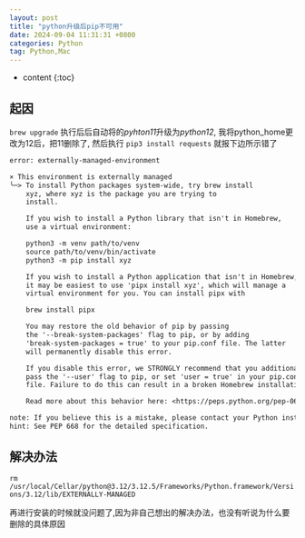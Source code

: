 ```yaml
---
layout: post
title: "python升级后pip不可用"
date: 2024-09-04 11:31:31 +0800
categories: Python
tag: Python,Mac
---
```


* content
{:toc}

## 起因

`brew upgrade` 执行后后自动将的*pyhton11*升级为*python12*, 我将python_home更改为12后，把11删除了,
然后执行 `pip3 install requests` 就报下边所示错了

```txt
error: externally-managed-environment

× This environment is externally managed
╰─> To install Python packages system-wide, try brew install
    xyz, where xyz is the package you are trying to
    install.

    If you wish to install a Python library that isn't in Homebrew,
    use a virtual environment:

    python3 -m venv path/to/venv
    source path/to/venv/bin/activate
    python3 -m pip install xyz

    If you wish to install a Python application that isn't in Homebrew,
    it may be easiest to use 'pipx install xyz', which will manage a
    virtual environment for you. You can install pipx with

    brew install pipx

    You may restore the old behavior of pip by passing
    the '--break-system-packages' flag to pip, or by adding
    'break-system-packages = true' to your pip.conf file. The latter
    will permanently disable this error.

    If you disable this error, we STRONGLY recommend that you additionally
    pass the '--user' flag to pip, or set 'user = true' in your pip.conf
    file. Failure to do this can result in a broken Homebrew installation.

    Read more about this behavior here: <https://peps.python.org/pep-0668/>

note: If you believe this is a mistake, please contact your Python installation or OS distribution provider. You can override this, at the risk of breaking your Python installation or OS, by passing --break-system-packages.
hint: See PEP 668 for the detailed specification.
```

## 解决办法

`rm /usr/local/Cellar/python@3.12/3.12.5/Frameworks/Python.framework/Versions/3.12/lib/EXTERNALLY-MANAGED`

再进行安装的时候就没问题了,因为非自己想出的解决办法，也没有听说为什么要删除的具体原因
